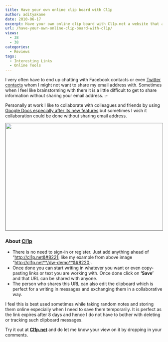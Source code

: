 ```yaml
---
title: Have your own online clip board with Cl1p
author: adityakane
date: 2010-06-17
excerpt: Have your own online clip board with Cl1p.net a website that allows your to write and edit notes. These notes can be edited by anyone who shares the URL of the cl1pboard.
url: /have-your-own-online-clip-board-with-cl1p/
views:
  - 38
  - 38
categories:
  - Reviews
tags:
  - Interesting Links
  - Online Tools
---
```

I very often have to end up chatting with Facebook contacts or even [Twitter contacts][1] whom I might not want to share my email address with. Sometimes when I feel like brainstorming with them it is a little difficult to get to share information without sharing your email address. <img src="http://devilsworkshop.org/wp-includes/images/smilies/simple-smile.png" alt=":-)" class="wp-smiley" style="height: 1em; max-height: 1em;" />

Personally at work I like to collaborate with colleagues and friends by using [Google Docs especially after its new features][2] but sometimes I wish it collaboration could be done without sharing email address.

<a rel="attachment wp-att-26961" href="http://devilsworkshop.org/have-your-own-online-clip-board-with-cl1p/clipboard_internet_cl1p/"><img class="alignnone size-full wp-image-26961" style="border: 1px solid grey;" title="clipboard_internet_cl1p" src="http://cdn.devilsworkshop.org/files/2010/06/clipboard_internet_cl1p.png" alt="" width="550" height="344" /></a>

### **About <a href="http://cl1p.net" onclick="_gaq.push(['_trackEvent', 'outbound-article', 'http://cl1p.net', 'Cl1p']);" >Cl1p</a>**

  * There is no need to sign-in or register. Just add anything ahead of &#8220;http://cl1p.net&#8221; like my example from above image &#8220;http://cl1p.net**/dw-demo**&#8220;.
  * Once done you can start writing in whatever you want or even copy- pasting links or text you are working with. Once done click on **&#8216;Save&#8217;** and that URL can be shared with anyone.
  * The person who shares this URL can also edit the clipboard which is perfect for a writing in messages and exchanging them in a collaborative way.

I feel this is best used sometimes while taking random notes and storing them online especially when I need to save them temporarily. It is perfect as the link expires after 8 days and hence I do not have to bother with deleting or tracking such clipboard messages.

Try it out at **<a href="http://cl1p.net" onclick="_gaq.push(['_trackEvent', 'outbound-article', 'http://cl1p.net', 'Cl1p.net']);" >Cl1p.net</a>** and do let me know your view on it by dropping in your comments.

 [1]: http://devilsworkshop.org/now-save-contacts-from-twitter-and-gmail-with-mozilla/
 [2]: http://devilsworkshop.org/features-to-change-the-way-we-use-gmail/ "collaborate with colleagues and friends by using Google Docs"
